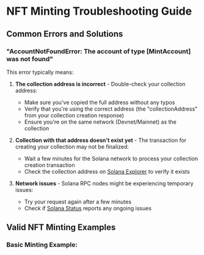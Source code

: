 # NFT Minting Troubleshooting Guide

## Common Errors and Solutions

### "AccountNotFoundError: The account of type [MintAccount] was not found"

This error typically means:

1. **The collection address is incorrect** - Double-check your collection address:
   - Make sure you've copied the full address without any typos
   - Verify that you're using the correct address (the "collectionAddress" from your collection creation response)
   - Ensure you're on the same network (Devnet/Mainnet) as the collection

2. **Collection with that address doesn't exist yet** - The transaction for creating your collection may not be finalized:
   - Wait a few minutes for the Solana network to process your collection creation transaction
   - Check the collection address on [Solana Explorer](https://explorer.solana.com/) to verify it exists

3. **Network issues** - Solana RPC nodes might be experiencing temporary issues:
   - Try your request again after a few minutes
   - Check if [Solana Status](https://status.solana.com/) reports any ongoing issues

## Valid NFT Minting Examples

### Basic Minting Example:
